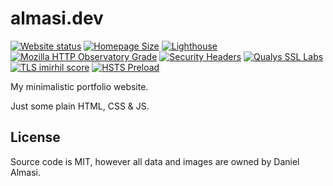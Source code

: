 # almasi.dev

[![Website status](https://img.shields.io/website?down_color=red&down_message=down&style=flat-square&up_color=brightgreen&up_message=up&url=https%3A%2F%2Falmasi.dev)](https://almasi.dev)
[![Homepage Size](https://img.shields.io/badge/size-498%20kB-blue?style=flat-square)](https://almasi.dev)
[![Lighthouse](https://img.shields.io/badge/Lighthouse-100%2F100-brightgreen?style=flat-square&logo=Lighthouse)](https://googlechrome.github.io/lighthouse/viewer/?psiurl=https%3A%2F%2Falmasi.dev%2F&strategy=desktop&category=performance&category=accessibility&category=best-practices&category=seo&utm_source=lh-chrome-ext)
[![Mozilla HTTP Observatory Grade](https://img.shields.io/badge/observatory-A%2b%20%28125%2f100%29-brightgreen?style=flat-square&logo=mozilla)](https://observatory.mozilla.org/analyze/almasi.dev)
[![Security Headers](https://img.shields.io/security-headers?color=brightgreen&label=headers&style=flat-square&url=https%3A%2F%2Falmasi.dev)](https://securityheaders.com/?q=https%3A%2F%2Falmasi.dev)
[![Qualys SSL Labs](https://img.shields.io/badge/Qalys-A%2b-brightgreen?style=flat-square)](https://www.ssllabs.com/ssltest/analyze.html?d=almasi.dev)
[![TLS imirhil score](https://img.shields.io/badge/TLS%20Score-100-brightgreen?style=flat-square)](https://tls.imirhil.fr/https/almasi.dev)
[![HSTS Preload](https://img.shields.io/badge/HSTS-%E2%9C%93-brightgreen?style=flat-square&logo=google%20chrome&logoColor=white)](https://hstspreload.org/?domain=almasi.dev)

My minimalistic portfolio website.

Just some plain HTML, CSS & JS.

## License

Source code is MIT, however all data and images are owned by Daniel Almasi.
